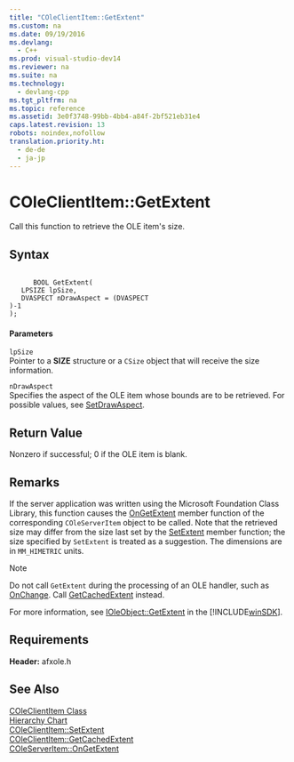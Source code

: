 ```yaml
---
title: "COleClientItem::GetExtent"
ms.custom: na
ms.date: 09/19/2016
ms.devlang: 
  - C++
ms.prod: visual-studio-dev14
ms.reviewer: na
ms.suite: na
ms.technology: 
  - devlang-cpp
ms.tgt_pltfrm: na
ms.topic: reference
ms.assetid: 3e0f3748-99bb-4bb4-a84f-2bf521eb31e4
caps.latest.revision: 13
robots: noindex,nofollow
translation.priority.ht: 
  - de-de
  - ja-jp
---
```

# COleClientItem::GetExtent
Call this function to retrieve the OLE item's size.  
  
## Syntax  
  
```  
  
      BOOL GetExtent(  
   LPSIZE lpSize,  
   DVASPECT nDrawAspect = (DVASPECT  
)-1   
);  
```  
  
#### Parameters  
 `lpSize`  
 Pointer to a **SIZE** structure or a `CSize` object that will receive the size information.  
  
 `nDrawAspect`  
 Specifies the aspect of the OLE item whose bounds are to be retrieved. For possible values, see [SetDrawAspect](../vs140/COleClientItem--SetDrawAspect.md).  
  
## Return Value  
 Nonzero if successful; 0 if the OLE item is blank.  
  
## Remarks  
 If the server application was written using the Microsoft Foundation Class Library, this function causes the [OnGetExtent](../vs140/COleServerItem--OnGetExtent.md) member function of the corresponding `COleServerItem` object to be called. Note that the retrieved size may differ from the size last set by the [SetExtent](../vs140/COleClientItem--SetExtent.md) member function; the size specified by `SetExtent` is treated as a suggestion. The dimensions are in `MM_HIMETRIC` units.  
  
> [!NOTE]
>  Do not call `GetExtent` during the processing of an OLE handler, such as [OnChange](../vs140/COleClientItem--OnChange.md). Call [GetCachedExtent](../vs140/COleClientItem--GetCachedExtent.md) instead.  
  
 For more information, see [IOleObject::GetExtent](http://msdn.microsoft.com/library/windows/desktop/ms692325) in the [!INCLUDE[winSDK](../vs140/includes/winSDK_md.md)].  
  
## Requirements  
 **Header:** afxole.h  
  
## See Also  
 [COleClientItem Class](../vs140/COleClientItem-Class.md)   
 [Hierarchy Chart](../vs140/Hierarchy-Chart.md)   
 [COleClientItem::SetExtent](../vs140/COleClientItem--SetExtent.md)   
 [COleClientItem::GetCachedExtent](../vs140/COleClientItem--GetCachedExtent.md)   
 [COleServerItem::OnGetExtent](../vs140/COleServerItem--OnGetExtent.md)